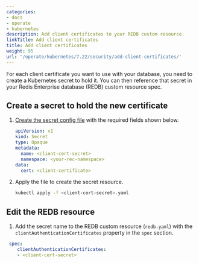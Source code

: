 ```yaml
---
categories:
- docs
- operate
- kubernetes
description: Add client certificates to your REDB custom resource.
linkTitle: Add client certificates
title: Add client certificates
weight: 95
url: '/operate/kubernetes/7.22/security/add-client-certificates/'
---
```


For each client certificate you want to use with your database, you need to create a Kubernetes secret to hold it. You can then reference that secret in your Redis Enterprise database (REDB) custom resource spec.

## Create a secret to hold the new certificate

1. [Create the secret config file](https://kubernetes.io/docs/tasks/configmap-secret/managing-secret-using-config-file/) with the required fields shown below.

    ```yaml
    apiVersion: v1
    kind: Secret
    type: Opaque
    metadata:
      name: <client-cert-secret>
      namespace: <your-rec-namespace>
    data:
      cert: <client-certificate>
    ```
  
1. Apply the file to create the secret resource.

    ```bash
    kubectl apply -f <client-cert-secret>.yaml
    ```

## Edit the REDB resource

1. Add the secret name to the REDB custom resource (`redb.yaml`) with the `clientAuthenticationCertificates` property in the `spec` section.

  ```yaml
   spec:
      clientAuthenticationCertificates:
      - <client-cert-secret>
  ```